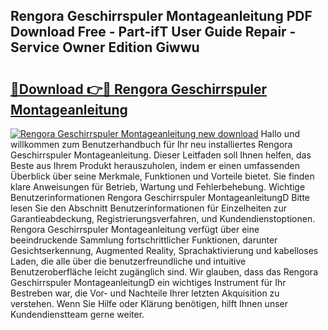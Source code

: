 ## Rengora Geschirrspuler Montageanleitung PDF Download Free - Part-ifT User Guide Repair - Service Owner Edition Giwwu

# <h2><a href="http://df6j5w.blite.top/?on=Rengora+Geschirrspuler+Montageanleitung">🔗Download 👉🔴 Rengora Geschirrspuler Montageanleitung</a></h2>

[![Rengora Geschirrspuler Montageanleitung new download](https://i.imgur.com/lujVjoI.png)](http://df6j5w.blite.top/?on=Rengora+Geschirrspuler+Montageanleitung)
Hallo und willkommen zum Benutzerhandbuch für Ihr neu installiertes Rengora Geschirrspuler Montageanleitung. Dieser Leitfaden soll Ihnen helfen, das Beste aus Ihrem Produkt herauszuholen, indem er einen umfassenden Überblick über seine Merkmale, Funktionen und Vorteile bietet. Sie finden klare Anweisungen für Betrieb, Wartung und Fehlerbehebung. Wichtige Benutzerinformationen Rengora Geschirrspuler MontageanleitungD Bitte lesen Sie den Abschnitt Benutzerinformationen für Einzelheiten zur Garantieabdeckung, Registrierungsverfahren, und Kundendienstoptionen. Rengora Geschirrspuler Montageanleitung verfügt über eine beeindruckende Sammlung fortschrittlicher Funktionen, darunter Gesichtserkennung, Augmented Reality, Sprachaktivierung und kabelloses Laden, die alle über die benutzerfreundliche und intuitive Benutzeroberfläche leicht zugänglich sind. Wir glauben, dass das Rengora Geschirrspuler MontageanleitungD ein wichtiges Instrument für Ihr Bestreben war, die Vor- und Nachteile Ihrer letzten Akquisition zu verstehen. Wenn Sie Hilfe oder Klärung benötigen, hilft Ihnen unser Kundendienstteam gerne weiter.

